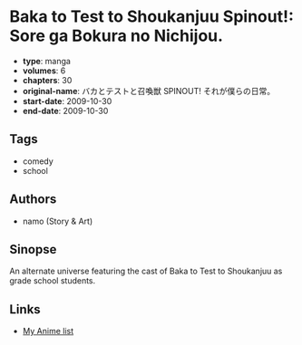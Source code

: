 # Baka to Test to Shoukanjuu Spinout!: Sore ga Bokura no Nichijou.

-   **type**: manga
-   **volumes**: 6
-   **chapters**: 30
-   **original-name**: バカとテストと召喚獣 SPINOUT! それが僕らの日常。
-   **start-date**: 2009-10-30
-   **end-date**: 2009-10-30

## Tags

-   comedy
-   school

## Authors

-   namo (Story & Art)

## Sinopse

An alternate universe featuring the cast of Baka to Test to Shoukanjuu as grade school students.

## Links

-   [My Anime list](https://myanimelist.net/manga/25637/Baka_to_Test_to_Shoukanjuu_Spinout__Sore_ga_Bokura_no_Nichijou)
